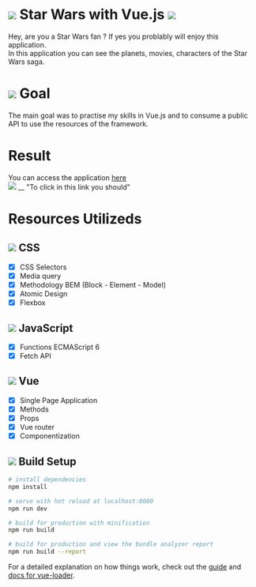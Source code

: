 # <img src="https://img.icons8.com/color/40/000000/star-wars.png"/> Star Wars with Vue.js <img src="https://img.icons8.com/color/40/000000/star-wars.png"/>
Hey, are you a Star Wars fan ? If yes you problably will enjoy this application. <br>
In this application you can see the planets, movies, characters of the Star Wars saga.

# <img src="https://img.icons8.com/color/40/000000/goal--v1.png"/> Goal
The main goal was to practise my skills in Vue.js and to consume a public API to use the resources of the framework.

# Result 
You can access the application <a href="https://starwars-vue2.vercel.app/" target="_blank">here</a> <br>
<img src="https://img.icons8.com/color/48/000000/yoda.png"/> __ "To click in this link you should"

# Resources Utilizeds
## <img src="https://img.icons8.com/color/40/000000/css3.png"/> CSS
- [x] CSS Selectors
- [x] Media query
- [x] Methodology BEM (Block - Element - Model)
- [x] Atomic Design
- [x] Flexbox

## <img src="https://img.icons8.com/color/40/000000/javascript--v1.png"/> JavaScript
- [x] Functions ECMAScript 6 
- [x] Fetch API

## <img src="https://img.icons8.com/color/40/000000/vue-js.png"/> Vue
- [x] Single Page Application
- [x] Methods
- [x] Props
- [x] Vue router
- [x] Componentization

## <img src="https://img.icons8.com/emoji/40/000000/laptop-emoji.png"/> Build Setup

``` bash
# install dependencies
npm install

# serve with hot reload at localhost:8080
npm run dev

# build for production with minification
npm run build

# build for production and view the bundle analyzer report
npm run build --report
```

For a detailed explanation on how things work, check out the [guide](http://vuejs-templates.github.io/webpack/) and [docs for vue-loader](http://vuejs.github.io/vue-loader).
